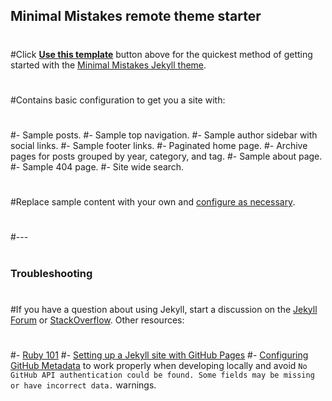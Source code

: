 ## Minimal Mistakes remote theme starter
#
#Click [**Use this template**](https://github.com/mmistakes/mm-github-pages-starter/generate) button above for the quickest method of getting started with the [Minimal Mistakes Jekyll theme](https://github.com/mmistakes/minimal-mistakes).
#
#Contains basic configuration to get you a site with:
#
#- Sample posts.
#- Sample top navigation.
#- Sample author sidebar with social links.
#- Sample footer links.
#- Paginated home page.
#- Archive pages for posts grouped by year, category, and tag.
#- Sample about page.
#- Sample 404 page.
#- Site wide search.
#
#Replace sample content with your own and [configure as necessary](https://mmistakes.github.io/minimal-mistakes/docs/configuration/).
#
#---
#
### Troubleshooting
#
#If you have a question about using Jekyll, start a discussion on the [Jekyll Forum](https://talk.jekyllrb.com/) or [StackOverflow](https://stackoverflow.com/questions/tagged/jekyll). Other resources:
#
#- [Ruby 101](https://jekyllrb.com/docs/ruby-101/)
#- [Setting up a Jekyll site with GitHub Pages](https://jekyllrb.com/docs/github-pages/)
#- [Configuring GitHub Metadata](https://github.com/jekyll/github-metadata/blob/master/docs/configuration.md#configuration) to work properly when developing locally and avoid `No GitHub API authentication could be found. Some fields may be missing or have incorrect data.` warnings.
